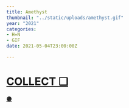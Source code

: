 ```yaml
---
title: Amethyst
thumbnail: "../static/uploads/amethyst.gif"
year: "2021"
categories:
- H=N
- GIF
date: 2021-05-04T23:00:00Z

---
```

# [COLLECT ❑](https://www.hicetnunc.xyz/objkt/96100 "🟣")

[**🟣**](https://www.hicetnunc.xyz/objkt/96100)